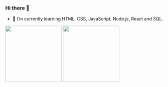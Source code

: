 ### Hi there 👋

- 🌱 I’m currently learning HTML, CSS, JavaScript, Node.js, React and SQL.

<img height="180em" src="https://github-readme-stats.vercel.app/api?username=marinapsvreis&show_icons=true&theme=tokyonight&include_all_commits=true&count_private=true"/>
<img height="180em" src="https://github-readme-stats.vercel.app/api/top-langs/?username=marinapsvreis&layout=compact&langs_count=7&theme=tokyonight"/>
